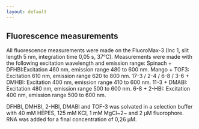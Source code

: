 ```yaml
---
layout: default
---
```


## Fluorescence measurements

All fluorescence measurements were made on the FluoroMax-3 (Inc 1, slit length 5 nm, integration time 0,05 s, 37°C). 
Measurements were made with the following excitation wavelength and emission range:
Spinach + DFHBI:Excitation 460 nm, emission range 480 to 600 nm. 
Mango + TOF3: Excitation 610 nm, emission range 620 to 800 nm. 
17-3 / 2-4 / 6-8 / 3-6 + DMHBI: Excitation 400 nm, emission range 410 to 600 nm. 
11-3 + DMABI: Excitation 480 nm, emission range 500 to 600 nm. 
6-8 + 2-HBI: Excitation 400 nm, emission range 500 to 600 nm. 

DFHBI, DMHBI, 2-HBI, DMABI and TOF-3 was solvated in a selection buffer with 40 mM HEPES, 125 mM KCl, 1 mM MgCl~2~ and 2 µM fluorophore. RNA was added for a final concentration of 0,26 µM. 